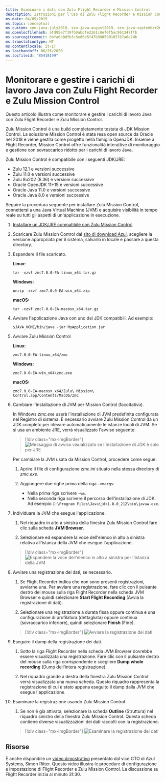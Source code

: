 ```yaml
---
title: Esaminare i dati con Zulu Flight Recorder e Mission Control
description: Istruzioni per l'uso di Zulu Flight Recorder e Mission Control per raccogliere ed esaminare i dati delle app.
ms.date: 04/09/2019
ms.topic: conceptual
ms.custom: seo-java-july2019, seo-java-august2019, seo-java-september2019
ms.openlocfilehash: afd95e7f39fb9abdfe2261c8ef0f5ac961347ffb
ms.sourcegitcommit: bbfa6e0dfb3c8e66e5f47b080590105787a6e74b
ms.translationtype: HT
ms.contentlocale: it-IT
ms.lasthandoff: 06/26/2020
ms.locfileid: "85418199"
---
```

# <a name="monitor-and-manage-java-workloads-with-zulu-flight-recorder-and-zulu-mission-control"></a>Monitorare e gestire i carichi di lavoro Java con Zulu Flight Recorder e Zulu Mission Control

Questo articolo illustra come monitorare e gestire i carichi di lavoro Java con Zulu Flight Recorder e Zulu Mission Control.

Zulu Mission Control è una build completamente testata di JDK Mission Control. La soluzione Mission Control è stata resa open source da Oracle nel 2018 e viene gestita come progetto nella famiglia OpenJDK. Insieme a Flight Recorder, Mission Control offre funzionalità interattive di monitoraggio e gestione con sovraccarico ridotto per i carichi di lavoro Java.

Zulu Mission Control è compatibile con i seguenti JDK/JRE:

* Zulu 12.1 e versioni successive
* Zulu 11.0 e versioni successive
* Zulu 8u202 (8.36) e versioni successive
* Oracle OpenJDK 11+15 e versioni successive
* Oracle Java 11.0 e versioni successive
* Oracle Java 8.0 e versioni successive

Seguire la procedura seguente per installare Zulu Mission Control, connettersi a una Java Virtual Machine (JVM) e acquisire visibilità in tempo reale su tutti gli aspetti di un'applicazione in esecuzione.

1. [Installare un JDK/JRE compatibile con Zulu Mission Control](java-jdk-install.md).

2. Scaricare Zulu Mission Control dal [sito di download Azul](https://www.azul.com/products/zulu-mission-control/), scegliere la versione appropriata per il sistema, salvarlo in locale e passare a questa directory.

3. Espandere il file scaricato.

    **Linux:**

    ```cli
    tar -xzvf zmc7.0.0-EA-linux_x64.tar.gz
    ```

    **Windows:**

    ```cli
    unzip -zxvf zmc7.0.0-EA-win_x64.zip
    ```

    **macOS:**

    ```cli
    tar -xzvf zmc7.0.0-EA-macosx_x64.tar.gz
    ```

4. Avviare l'applicazione Java con uno dei JDK compatibili. Ad esempio:

    ```cli
    $JAVA_HOME/bin/java -jar MyApplication.jar
    ```

5. Avviare Zulu Mission Control

    **Linux:**

    ```cli
    zmc7.0.0-EA-linux_x64/zmc
    ```

    **Windows:**

    ```cli
    zmc7.0.0-EA-win_x64\zmc.exe
    ```

    **macOS:**

    ```cli
    zmc7.0.0-EA-macosx_x64/Zulu\ Mission\ Control.app/Contents/MacOS/zmc
    ```

6. Cambiare l'installazione di JVM per Mission Control (facoltativo).

    In Windows *zmc.exe* userà l'installazione di JVM predefinita configurata nel Registro di sistema. È necessario avviare Zulu Mission Control da un JDK completo per rilevare automaticamente le istanze locali di JVM. Se si usa un ambiente JRE, verrà visualizzato l'avviso seguente:

    > [!div class="mx-imgBorder"]
    ![Messaggio di avviso visualizzato se l'installazione di JDK è solo per JRE](media/jfr-jre-warning-message.png)

    Per cambiare la JVM usata da Mission Control, procedere come segue:

    1. Aprire il file di configurazione *zmc.ini* situato nella stessa directory di *zmc.exe*.

    2. Aggiungere due righe prima della riga `-vmargs`:

        * Nella prima riga scrivere `–vm`.
        * Nella seconda riga scrivere il percorso dell'installazione di JDK. Ad esempio `C:\Program Files\Java\jdk1.8.0_212\bin\javaw.exe`.

7. Individuare la JVM che esegue l'applicazione.

    1. Nel riquadro in alto a sinistra della finestra Zulu Mission Control fare clic sulla scheda **JVM Browser**.

    2. Selezionare ed espandere la voce dell'elenco in alto a sinistra relativa all'istanza della JVM che esegue l'applicazione.

    > [!div class="mx-imgBorder"]
    ![Espandere la voce dell'elenco in alto a sinistra per l'istanza della JVM](media/jfr-jvm-instance-dashboard.png)

8. Avviare una registrazione dei dati, se necessario.

    1. Se Flight Recorder indica che non sono presenti registrazioni, avviarne una. Per avviare una registrazione, fare clic con il pulsante destro del mouse sulla riga Flight Recorder nella scheda JVM Browser e quindi selezionare **Start Flight Recording** (Avvia la registrazione di dati).

    2. Selezionare una registrazione a durata fissa oppure continua e una configurazione di profilatura (dettagliata) oppure continua (sovraccarico inferiore), quindi selezionare **Finish** (Fine).

    > [!div class="mx-imgBorder"]
    ![Avviare la registrazione dei dati](media/jfr-start-flight-recording.png)

9. Eseguire il dump della registrazione dei dati.

    1. Sotto la riga Flight Recorder nella scheda JVM Browser dovrebbe essere visualizzata una registrazione. Fare clic con il pulsante destro del mouse sulla riga corrispondente e scegliere **Dump whole recording** (Dump dell'intera registrazione).

    2. Nel riquadro grande a destra della finestra Zulu Mission Control verrà visualizzata una nuova scheda. Questo riquadro rappresenta la registrazione di cui è stato appena eseguito il dump dalla JVM che esegue l'applicazione.

10. Esaminare la registrazione usando Zulu Mission Control
    1. Se non è già attivata, selezionare la scheda **Outline** (Struttura) nel riquadro sinistro della finestra Zulu Mission Control. Questa scheda contiene diverse visualizzazioni dei dati raccolti con la registrazione.

    > [!div class="mx-imgBorder"]
    ![Esaminare la registrazione dei dati](media/jfr-zulu-mission-control-data.png)

## <a name="resources"></a>Risorse

È anche disponibile un [video dimostrativo](https://www.azul.com/presentation/azul-webinar-open-source-flight-recorder-and-mission-control-managing-and-measuring-openjdk-8-performance/) presentato dal vice CTO di Azul Systems, Simon Ritter. Questo video illustra le procedure di configurazione e impostazione di Flight Recorder e Zulu Mission Control. La discussione su Flight Recorder inizia al minuto 31:30.
